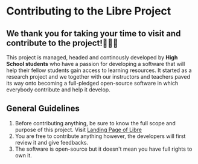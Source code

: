 # Contributing to the Libre Project

## We thank you for taking your time to visit and contribute to the project!🕵🏼‍♂️

This project is managed, headed and continously developed by **High School students** who have a passion for developing a software that will help their fellow students 
gain access to learning resources. It started as a research project and we together with our instructors and teachers paved its way onto becoming a full-pledged open-source
software in which everybody contribute and help it develop.

## General Guidelines
1. Before contributing anything, be sure to know the full scope and purpose of this project. Visit [Landing Page of Libre](https://learnav.carrd.co)
2. You are free to contribute anything however, the developers will first review it and give feedbacks.
3. The software is open-source but it doesn't mean you have full rights to own it.
